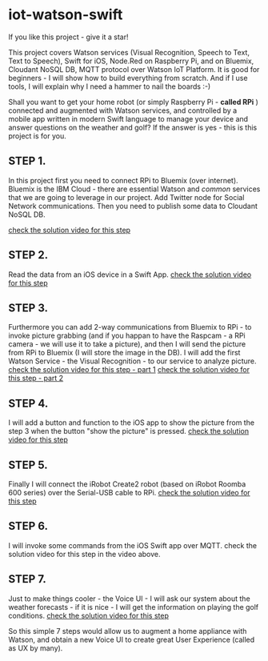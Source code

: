 # iot-watson-swift
If you like this project - give it a star!

This project covers Watson services (Visual Recognition, Speech to Text, Text to Speech),  Swift for iOS, Node.Red on Raspberry Pi, and on Bluemix, Cloudant NoSQL DB, MQTT protocol over Watson IoT Platform. It is good for beginners - I will show how to build everything from scratch. And if I use tools, I will explain why I need a hammer to nail the boards :-)

Shall you want to get your home robot (or simply Raspberry Pi - **called RPi** ) connected and augmented with Watson services, and controlled by a mobile app written in modern Swift language to manage your device and answer questions on the weather and golf? If the answer is yes - this is this project is for you.

## STEP 1. 
In this project first you need to connect RPi to Bluemix (over internet). Bluemix is the IBM Cloud - there are essential Watson and *common* services that we are going to leverage in our project. Add Twitter node for Social Network communications. Then you need to publish some data to Cloudant NoSQL DB.

[check the solution video for this step](https://youtu.be/qYP165NUaAs)

## STEP 2. 
Read the data from an iOS device in a Swift App.
[check the solution video for this step](https://youtu.be/dsNXsHrW5TA)

## STEP 3.
Furthermore you can add 2-way communications from Bluemix to RPi - to invoke picture grabbing (and if you happan to have the Raspcam - a RPi camera - we will use it to take a picture), and then I will send the picture from RPi to Bluemix (I will store the image in the DB). I will add the first Watson Service - the Visual Recognition - to our service to analyze picture.
[check the solution video for this step - part 1](https://youtu.be/me3LPnEuGEU)
[check the solution video for this step - part 2](https://youtu.be/XWjQH3dA8wI)

## STEP 4.
I will add a button and function to the iOS app to show the picture from the step 3 when the button "show the picture" is pressed.
[check the solution video for this step](https://youtu.be/7DvOP6iQPAg)

## STEP 5.
Finally I will connect the iRobot Create2 robot (based on iRobot Roomba 600 series) over the Serial-USB cable to RPi.
[check the solution video for this step](https://youtu.be/3oKUa3h4bAA)
## STEP 6.
I will invoke some commands from the iOS Swift app over MQTT.
check the solution video for this step in the video above.
## STEP 7.
Just to make things cooler - the Voice UI - I will ask our system about the weather forecasts - if it is nice - I will get the information on playing the golf conditions.
[check the solution video for this step](https://youtu.be/4t50vEexQeo)

So this simple 7 steps would allow us to augment a home appliance with Watson, and obtain a new Voice UI to create great User Experience (called as UX by many).
